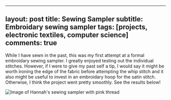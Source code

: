 ------
layout: post
title: Sewing Sampler
subtitle: Embroidary sewing sampler
tags: [projects, electronic textiles, computer science]
comments: true
--------

While I have sewn in the past, this was my first attempt at a formal embroidary sewing sampler. I greatly enjoyed testing out the individual stitches. However, if I were to give my past self a tip, I would say it might be worth ironing the edge of the fabric before attempting the whip stitch and it also might be useful to invest in an embroidary hoop for the satin stitch. Otherwise, I think the project went pretty smoothly. See the results below!

![Image of Hannah's sewing sampler with pink thread](https://hannahtager.github.io/img/Sampler2.jpg)
